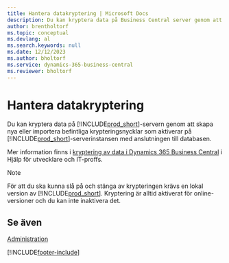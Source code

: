 ```yaml
---
title: Hantera datakryptering | Microsoft Docs
description: Du kan kryptera data på Business Central server genom att skapa nya eller importerande befintliga krypteringsnycklar som aktiverar på servern.
author: brentholtorf
ms.topic: conceptual
ms.devlang: al
ms.search.keywords: null
ms.date: 12/12/2023
ms.author: bholtorf
ms.service: dynamics-365-business-central
ms.reviewer: bholtorf
---
```

# <a name="managing-data-encryption"></a>Hantera datakryptering
Du kan kryptera data på [!INCLUDE[prod_short](includes/prod_short.md)]-servern genom att skapa nya eller importera befintliga krypteringsnycklar som aktiverar på [!INCLUDE[prod_short](includes/prod_short.md)]-serverinstansen med anslutningen till databasen.

Mer information finns i [kryptering av data i Dynamics 365 Business Central](/dynamics365/business-central/dev-itpro/developer/devenv-encrypting-data) i Hjälp för utvecklare och IT-proffs.

> [!Note]
> För att du ska kunna slå på och stänga av krypteringen krävs en lokal version av [!INCLUDE[prod_short](includes/prod_short.md)]. Kryptering är alltid aktiverat för online-versioner och du kan inte inaktivera det.

## <a name="see-also"></a>Se även
[Administration](admin-setup-and-administration.md)


[!INCLUDE[footer-include](includes/footer-banner.md)]
